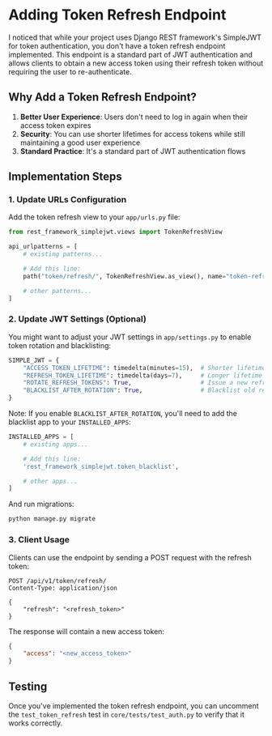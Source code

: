 # Adding Token Refresh Endpoint

I noticed that while your project uses Django REST framework's SimpleJWT for token authentication, you don't have a token refresh endpoint implemented. This endpoint is a standard part of JWT authentication and allows clients to obtain a new access token using their refresh token without requiring the user to re-authenticate.

## Why Add a Token Refresh Endpoint?

1. **Better User Experience**: Users don't need to log in again when their access token expires
2. **Security**: You can use shorter lifetimes for access tokens while still maintaining a good user experience
3. **Standard Practice**: It's a standard part of JWT authentication flows

## Implementation Steps

### 1. Update URLs Configuration

Add the token refresh view to your `app/urls.py` file:

```python
from rest_framework_simplejwt.views import TokenRefreshView

api_urlpatterns = [
    # existing patterns...

    # Add this line:
    path("token/refresh/", TokenRefreshView.as_view(), name="token-refresh"),

    # other patterns...
]
```

### 2. Update JWT Settings (Optional)

You might want to adjust your JWT settings in `app/settings.py` to enable token rotation and blacklisting:

```python
SIMPLE_JWT = {
    "ACCESS_TOKEN_LIFETIME": timedelta(minutes=15),  # Shorter lifetime for access tokens
    "REFRESH_TOKEN_LIFETIME": timedelta(days=7),     # Longer lifetime for refresh tokens
    "ROTATE_REFRESH_TOKENS": True,                   # Issue a new refresh token when refreshing tokens
    "BLACKLIST_AFTER_ROTATION": True,                # Blacklist old refresh tokens after rotation
}
```

Note: If you enable `BLACKLIST_AFTER_ROTATION`, you'll need to add the blacklist app to your `INSTALLED_APPS`:

```python
INSTALLED_APPS = [
    # existing apps...

    # Add this line:
    'rest_framework_simplejwt.token_blacklist',

    # other apps...
]
```

And run migrations:

```bash
python manage.py migrate
```

### 3. Client Usage

Clients can use the endpoint by sending a POST request with the refresh token:

```
POST /api/v1/token/refresh/
Content-Type: application/json

{
    "refresh": "<refresh_token>"
}
```

The response will contain a new access token:

```json
{
    "access": "<new_access_token>"
}
```

## Testing

Once you've implemented the token refresh endpoint, you can uncomment the `test_token_refresh` test in `core/tests/test_auth.py` to verify that it works correctly.
